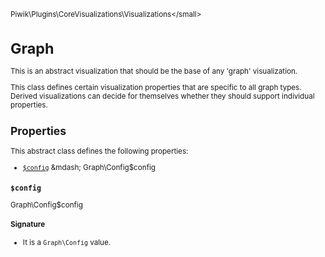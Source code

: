 <small>Piwik\Plugins\CoreVisualizations\Visualizations\</small>

Graph
=====

This is an abstract visualization that should be the base of any 'graph' visualization.

This class defines certain visualization properties that are specific to all graph types.
Derived visualizations can decide for themselves whether they should support individual
properties.

Properties
----------

This abstract class defines the following properties:

- [`$config`](#$config) &mdash; Graph\Config$config

<a name="$config" id="$config"></a>
<a name="config" id="config"></a>
### `$config`

Graph\Config$config

#### Signature

- It is a `Graph\Config` value.
